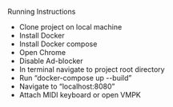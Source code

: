 Running Instructions
- Clone project on local machine
- Install Docker
- Install Docker compose
- Open Chrome
- Disable Ad-blocker
- In terminal navigate to project root directory
- Run “docker-compose up --build”
- Navigate to “localhost:8080”
- Attach MIDI keyboard or open VMPK
